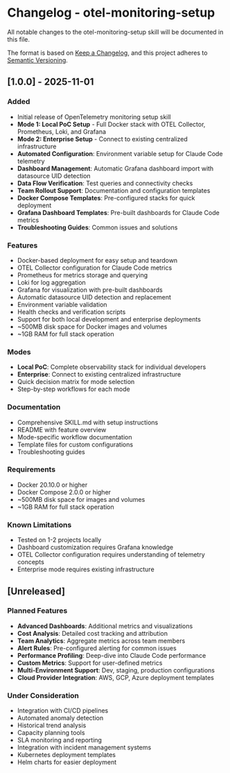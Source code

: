 # Changelog - otel-monitoring-setup

All notable changes to the otel-monitoring-setup skill will be documented in this file.

The format is based on [Keep a Changelog](https://keepachangelog.com/en/1.0.0/),
and this project adheres to [Semantic Versioning](https://semver.org/spec/v2.0.0.html).

## [1.0.0] - 2025-11-01

### Added
- Initial release of OpenTelemetry monitoring setup skill
- **Mode 1: Local PoC Setup** - Full Docker stack with OTEL Collector, Prometheus, Loki, and Grafana
- **Mode 2: Enterprise Setup** - Connect to existing centralized infrastructure
- **Automated Configuration**: Environment variable setup for Claude Code telemetry
- **Dashboard Management**: Automatic Grafana dashboard import with datasource UID detection
- **Data Flow Verification**: Test queries and connectivity checks
- **Team Rollout Support**: Documentation and configuration templates
- **Docker Compose Templates**: Pre-configured stacks for quick deployment
- **Grafana Dashboard Templates**: Pre-built dashboards for Claude Code metrics
- **Troubleshooting Guides**: Common issues and solutions

### Features
- Docker-based deployment for easy setup and teardown
- OTEL Collector configuration for Claude Code metrics
- Prometheus for metrics storage and querying
- Loki for log aggregation
- Grafana for visualization with pre-built dashboards
- Automatic datasource UID detection and replacement
- Environment variable validation
- Health checks and verification scripts
- Support for both local development and enterprise deployments
- ~500MB disk space for Docker images and volumes
- ~1GB RAM for full stack operation

### Modes
- **Local PoC**: Complete observability stack for individual developers
- **Enterprise**: Connect to existing centralized infrastructure
- Quick decision matrix for mode selection
- Step-by-step workflows for each mode

### Documentation
- Comprehensive SKILL.md with setup instructions
- README with feature overview
- Mode-specific workflow documentation
- Template files for custom configurations
- Troubleshooting guides

### Requirements
- Docker 20.10.0 or higher
- Docker Compose 2.0.0 or higher
- ~500MB disk space for images and volumes
- ~1GB RAM for full stack operation

### Known Limitations
- Tested on 1-2 projects locally
- Dashboard customization requires Grafana knowledge
- OTEL Collector configuration requires understanding of telemetry concepts
- Enterprise mode requires existing infrastructure

## [Unreleased]

### Planned Features
- **Advanced Dashboards**: Additional metrics and visualizations
- **Cost Analysis**: Detailed cost tracking and attribution
- **Team Analytics**: Aggregate metrics across team members
- **Alert Rules**: Pre-configured alerting for common issues
- **Performance Profiling**: Deep-dive into Claude Code performance
- **Custom Metrics**: Support for user-defined metrics
- **Multi-Environment Support**: Dev, staging, production configurations
- **Cloud Provider Integration**: AWS, GCP, Azure deployment templates

### Under Consideration
- Integration with CI/CD pipelines
- Automated anomaly detection
- Historical trend analysis
- Capacity planning tools
- SLA monitoring and reporting
- Integration with incident management systems
- Kubernetes deployment templates
- Helm charts for easier deployment
